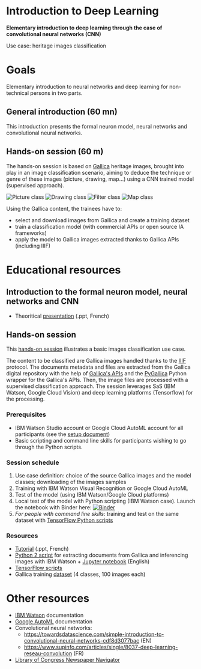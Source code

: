 # Introduction to Deep Learning
**Elementary introduction to deep learning through the case of convolutional neural networks (CNN)**

Use case: heritage images classification

# Goals 
Elementary introduction to neural networks and deep learning for non-technical persons in two parts.

## General introduction (60 mn)
This introduction presents the formal neuron model, neural networks and convolutional neural networks.

## Hands-on session (60 m)
The hands-on session is based on [Gallica](https://gallica.bnf.fr/) heritage images, brought into play in an image classification scenario, aiming to deduce the technique or genre of these images (picture, drawing, map...) using a CNN trained model (supervised approach).

![Picture class](https://gallica.bnf.fr/ark:/12148/btv1b53086966b/f1/.thumbnail)
![Drawing class](https://gallica.bnf.fr/ark:/12148/btv1b102201347/f1/.thumbnail)
![Filter class](https://gallica.bnf.fr/ark:/12148/btv1b10027545g/f1/.thumbnail)
![Map class](https://gallica.bnf.fr/ark:/12148/btv1b52504043q/f1/.thumbnail)

Using the Gallica content, the trainees have to:
- select and download images from Gallica and create a training dataset
- train a classification model (with commercial APIs or open source IA frameworks)
- apply the model to Gallica images extracted thanks to Gallica APIs (including IIIF)

# Educational resources

## Introduction to the formal neuron model, neural networks and CNN 
* Theoritical [presentation](https://github.com/altomator/Introduction_to_Deep_Learning/tree/master/ppt) (.ppt, French)

## Hands-on session

This [hands-on session](https://github.com/altomator/Introduction_to_Deep_Learning/blob/master/ppt/atelier-DL.pptx) illustrates a basic images classification use case.

The content to be classified are Gallica images handled thanks to the [IIIF](https://iiif.io/technical-details/) protocol. 
The documents metadata and files are extracted from the Gallica digital repository with the help of [Gallica's APIs](http://api.bnf.fr) and the [PyGallica](https://github.com/ian-nai/PyGallica) Python wrapper for the Gallica's APIs. Then, the image files are processed with a supervised classification approach. 
The session leverages SaS (IBM Watson, Google Cloud Vision) and deep learning platforms (Tensorflow) for the processing.

### Prerequisites
* IBM Watson Studio account or Google Cloud AutoML account for all participants (see the [setup document](https://github.com/altomator/Introduction_to_Deep_Learning/blob/master/ppt/setup_Watson-AutoML.docx))
* Basic scripting and command line skills for participants wishing to go through the Python scripts. 

### Session schedule
1. Use case definition: choice of the source Gallica images and the model classes; downloading of the images samples
2. Training with IBM Watson Visual Recognition or Google Cloud AutoML 
3. Test of the model (using IBM Watson/Google Cloud platforms)
4. Local test of the model with Python scripting (IBM Watson case). Launch the notebook with Binder here:
[![Binder](https://mybinder.org/badge_logo.svg)](https://mybinder.org/v2/gh/altomator/Introduction-to-deep-learning/master)
5. *For people with command line skills*: training and test on the same dataset with [TensorFlow Python scripts](https://github.com/altomator/Introduction_to_Deep_Learning/tree/master/classify-with-Tensorflow)



### Resources
* [Tutorial](https://github.com/altomator/Introduction_to_Deep_Learning/tree/master/ppt) (.ppt, French)
* [Python 2 script](https://github.com/altomator/Introduction_to_Deep_Learning/blob/master/classify-with-Watson/classify-img-with-iiif-and-watson.py) for extracting documents from Gallica and inferencing images with IBM Watson + [Jupyter notebook]() (English)
* [TensorFlow scripts](https://github.com/altomator/Introduction_to_Deep_Learning/tree/master/classify-with-Tensorflow)
* Gallica training [dataset](https://github.com/altomator/Introduction_to_Deep_Learning/tree/master/images) (4 classes, 100 images each)

# Other resources
* [IBM Watson](https://cloud.ibm.com/docs/services/assistant?topic=assistant-getting-started#getting-started) documentation
* [Google AutoML](https://cloud.google.com/vision/automl/docs) documentation
* Convolutional neural networks:
  * https://towardsdatascience.com/simple-introduction-to-convolutional-neural-networks-cdf8d3077bac (EN)
  * https://www.supinfo.com/articles/single/8037-deep-learning-reseau-convolution (FR)
* [Library of Congress Newspaper Navigator](https://github.com/LibraryOfCongress/newspaper-navigator)

